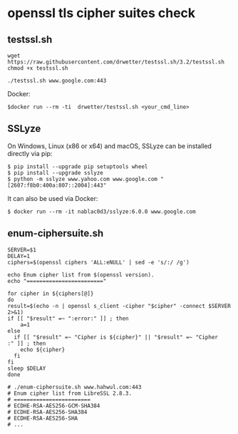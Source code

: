 openssl tls cipher suites check
======

testssl.sh
-----------

```
wget https://raw.githubusercontent.com/drwetter/testssl.sh/3.2/testssl.sh
chmod +x testssl.sh

./testssl.sh www.google.com:443
```

Docker:

```
$docker run --rm -ti  drwetter/testssl.sh <your_cmd_line>
```



SSLyze
-----------

On Windows, Linux (x86 or x64) and macOS, SSLyze can be installed directly via pip:

```
$ pip install --upgrade pip setuptools wheel
$ pip install --upgrade sslyze
$ python -m sslyze www.yahoo.com www.google.com "[2607:f8b0:400a:807::2004]:443"
```

It can also be used via Docker:

```
$ docker run --rm -it nablac0d3/sslyze:6.0.0 www.google.com
```

enum-ciphersuite.sh
-----------

```
SERVER=$1
DELAY=1
ciphers=$(openssl ciphers 'ALL:eNULL' | sed -e 's/:/ /g')

echo Enum cipher list from $(openssl version).
echo "========================"

for cipher in ${ciphers[@]}
do
result=$(echo -n | openssl s_client -cipher "$cipher" -connect $SERVER 2>&1)
if [[ "$result" =~ ":error:" ]] ; then
    a=1
else
  if [[ "$result" =~ "Cipher is ${cipher}" || "$result" =~ "Cipher    :" ]] ; then
    echo ${cipher}
  fi
fi
sleep $DELAY
done

# ./enum-ciphersuite.sh www.hahwul.com:443
# Enum cipher list from LibreSSL 2.8.3.
# ========================
# ECDHE-RSA-AES256-GCM-SHA384
# ECDHE-RSA-AES256-SHA384
# ECDHE-RSA-AES256-SHA
# ...
```
